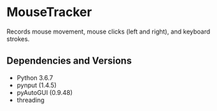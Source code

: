 # MouseTracker
Records mouse movement, mouse clicks (left and right), and keyboard strokes.

## Dependencies and Versions
- Python 3.6.7
- pynput (1.4.5)
- pyAutoGUI (0.9.48) 
- threading
